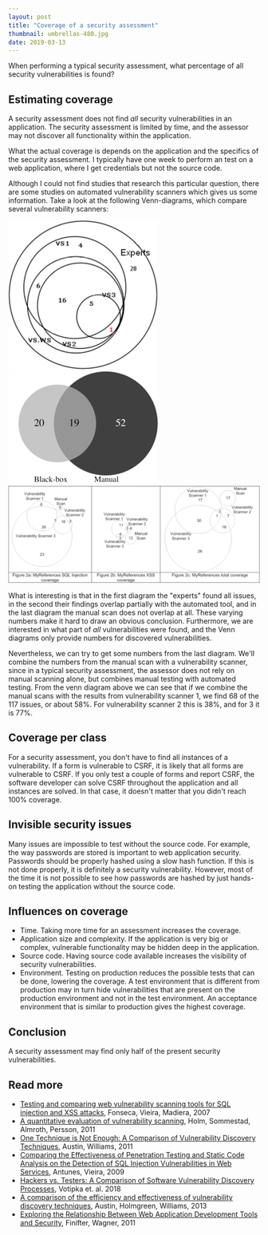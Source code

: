 ```yaml
---
layout: post
title: "Coverage of a security assessment"
thumbnail: umbrellas-480.jpg
date: 2019-03-13
---
```


When performing a typical security assessment, what percentage of all security vulnerabilities is found?

## Estimating coverage

A security assessment does not find _all_ security vulnerabilities in an application. The security assessment is limited by time, and the assessor may not discover all functionality within the application.

What the actual coverage is depends on the application and the specifics of the security assessment. I typically have one week to perform an test on a web application, where I get credentials but not the source code.

Although I could not find studies that research this particular question, there are some studies on automated vulnerability scanners which gives us some information. Take a look at the following Venn-diagrams, which compare several vulnerability scanners:

<img src="/images/venn-antunes2009.png" width="300">
<img src="/images/venn-finifter2011.png" width="300">
<img src="/images/venn-fonseca2007.png" width="680">

What is interesting is that in the first diagram the "experts" found all issues, in the second their findings overlap partially with the automated tool, and in the last diagram the manual scan does not overlap at all. These varying numbers make it hard to draw an obvious conclusion. Furthermore, we are interested in what part of _all_ vulnerabilities were found, and the Venn diagrams only provide numbers for discovered vulnerabilities.

Nevertheless, we can try to get some numbers from the last diagram. We'll combine the numbers from the manual scan with a vulnerability scanner, since in a typical security assessment, the assessor does not rely on manual scanning alone, but combines manual testing with automated testing. From the venn diagram above we can see that if we combine the manual scans with the results from vulnerability scanner 1, we find 68 of the 117 issues, or about 58%. For vulnerability scanner 2 this is 38%, and for 3 it is 77%.

## Coverage per class

For a security assessment, you don't have to find all instances of a vulnerability. If a form is vulnerable to CSRF, it is likely that all forms are vulnerable to CSRF. If you only test a couple of forms and report CSRF, the software developer can solve CSRF throughout the application and all instances are solved. In that case, it doesn't matter that you didn't reach 100% coverage.

## Invisible security issues

Many issues are impossible to test without the source code. For example, the way passwords are stored is important to web application security. Passwords should be properly hashed using a slow hash function. If this is not done properly, it is definitely a security vulnerability. However, most of the time it is not possible to see how passwords are hashed by just hands-on testing the application without the source code.

## Influences on coverage

* Time. Taking more time for an assessment increases the coverage.
* Application size and complexity. If the application is very big or complex, vulnerable functionality may be hidden deep in the application.
* Source code. Having source code available increases the visibility of security vulnerabilities.
* Environment. Testing on production reduces the possible tests that can be done, lowering the coverage. A test environment that is different from production may in turn hide vulnerabilities that are present on the production environment and not in the test environment. An acceptance environment that is similar to production gives the highest coverage.

## Conclusion

A security assessment may find only half of the present security vulnerabilities. 

## Read more

* [Testing and comparing web vulnerability scanning tools for SQL injection and XSS attacks](http://bdigital.ipg.pt/dspace/bitstream/10314/3533/1/Fonseca-CompSQLXSS.pdf), Fonseca, Vieira, Madiera, 2007
* [A quantitative evaluation of vulnerability scanning](https://www.diva-portal.org/smash/get/diva2:545791/FULLTEXT01.pdf), Holm, Sommestad, Almroth, Persson, 2011
* [One Technique is Not Enough: A Comparison of Vulnerability Discovery Techniques](/papers/2011/one-technique-is-not-enough-a-comparison-of-vulnerability-discovery-techniques-austin-williams.pdf), Austin, Williams, 2011
* [Comparing the Effectiveness of Penetration Testing and Static Code Analysis on the Detection of SQL Injection Vulnerabilities in Web Services](https://www.researchgate.net/profile/Marco_Vieira/publication/224095815_Comparing_the_Effectiveness_of_Penetration_Testing_and_Static_Code_Analysis_on_the_Detection_of_SQL_Injection_Vulnerabilities_in_Web_Services/links/00b7d52c72ec1cd659000000/Comparing-the-Effectiveness-of-Penetration-Testing-and-Static-Code-Analysis-on-the-Detection-of-SQL-Injection-Vulnerabilities-in-Web-Services.pdf), Antunes, Vieira, 2009
* [Hackers vs. Testers: A Comparison of Software Vulnerability Discovery Processes](https://rud.is/dl/ieee-sp-2018/435301a134.pdf), Votipka et. al. 2018
* [A comparison of the efficiency and effectiveness of vulnerability discovery techniques](/papers/2013/a-comparison-of-the-efficiency-and-effectiveness-of-vulnerability-discovery-techniques-austin.pdf), Austin, Holmgreen, Williams, 2013
* [Exploring the Relationship Between Web Application Development Tools and Security](https://www.usenix.org/legacy/event/webapps11/tech/final_files/Finifter.pdf), Finifter, Wagner, 2011
